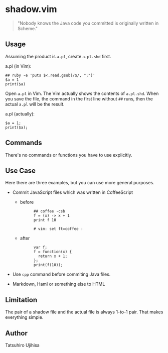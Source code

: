 # shadow.vim

> "Nobody knows the Java code you committed is originally written in Scheme."

## Usage

Assuming the product is `a.pl`, create `a.pl.shd` first.

a.pl (in Vim):

    ## ruby -e 'puts $<.read.gsub(/$/, ";")'
    $a = 1
    print($a)


Open `a.pl` in Vim. The Vim actually shows the contents of `a.pl.shd`. When you save the file, the command in the first line without `##` runs, then the actual `a.pl` will be the result.

a.pl (actually):

    $a = 1;
    print($a);

## Commands

There's no commands or functions you have to use explicitly.

## Use Case

Here there are three examples, but you can use more general purposes.

* Commit JavaScript files which was written in CoffeeScript

    * before

                ## coffee -csb
                f = (x) -> x + 1
                print f 10

                # vim: set ft=coffee :

    * after

                var f;
                f = function(x) {
                  return x + 1;
                };
                print(f(10));


* Use `cpp` command before commiting Java files.
* Markdown, Haml or something else to HTML

## Limitation

The pair of a shadow file and the actual file is always 1-to-1 pair. That makes everything simple.

## Author

Tatsuhiro Ujihisa

